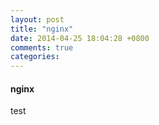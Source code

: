 ```yaml
---
layout: post
title: "nginx"
date: 2014-04-25 18:04:28 +0800
comments: true
categories: 
---
```



#### nginx


test
